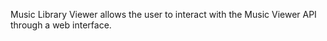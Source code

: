 Music Library Viewer allows the user to interact with the Music Viewer API through a web interface.

